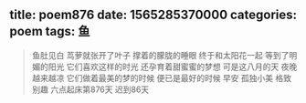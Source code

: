 title: poem876
date: 1565285370000
categories: poem
tags: 鱼
---
> 鱼肚见白
茑萝就张开了叶子
撑着的朦胧的睡眼
终于和太阳花一起
等到了明媚的阳光
它们喜欢这样的时光
还孕育着甜蜜蜜的梦想
可是这八月的天
夜晚越来越凉
它们做着最美的梦的时候
便已是最好的时候
早安
孤独小美
格致别趣
六点起床第876天 迟到86天